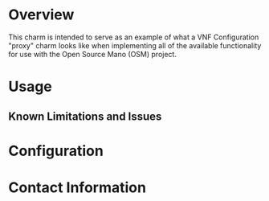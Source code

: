 # Overview

This charm is intended to serve as an example of what a VNF Configuration "proxy" charm looks like when implementing all of the available functionality for use with the Open Source Mano (OSM) project.

# Usage

## Known Limitations and Issues

# Configuration

# Contact Information
